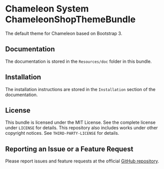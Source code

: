 Chameleon System ChameleonShopThemeBundle
=========================================

The default theme for Chameleon based on Bootstrap 3.

Documentation
-------------

The documentation is stored in the `Resources/doc` folder in this bundle.

Installation
------------

The installation instructions are stored in the `Installation` section of the documentation.

License
-------

This bundle is licensed under the MIT License. See the complete license under `LICENSE` for details.
This repository also includes works under other copyright notices. See `THIRD-PARTY-LICENSE` for details.

Reporting an Issue or a Feature Request
---------------------------------------

Please report issues and feature requests at the official [GitHub repository](https://github.com/chameleon-system/chameleon-shop-theme-bundle/issues).
